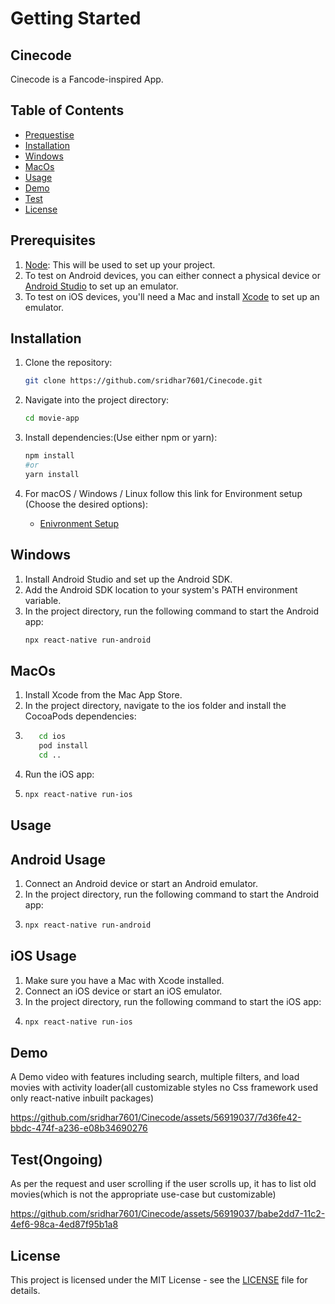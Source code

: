 # Getting Started
## Cinecode

Cinecode is a Fancode-inspired App.

## Table of Contents

- [Prequestise](#prerequisites)
- [Installation](#installation)
- [Windows](#windows)
- [MacOs](#macos)
- [Usage](#usage)
- [Demo](#demo)
- [Test](#test)
- [License](#license)

## Prerequisites

1. [Node](https://nodejs.org/en): This will be used to set up your project.
2. To test on Android devices, you can either connect a physical device or [Android Studio](https://developer.android.com/studio) to set up an emulator.
3. To test on iOS devices, you'll need a Mac and install [Xcode](https://developer.apple.com/xcode/) to set up an emulator.

## Installation

1. Clone the repository:

   ```bash
   git clone https://github.com/sridhar7601/Cinecode.git
2. Navigate into the project directory:

   ```bash
   cd movie-app
3. Install dependencies:(Use either npm or yarn):

   ```bash
   npm install
   #or
   yarn install
4. For macOS / Windows / Linux follow this link for Environment setup (Choose the desired options):
     - [Enivronment Setup](https://reactnative.dev/docs/environment-setup)

 ## Windows

1. Install Android Studio and set up the Android SDK.
2. Add the Android SDK location to your system's PATH environment variable.
3. In the project directory, run the following command to start the Android app:
      ```bash
      npx react-native run-android
## MacOs 

1. Install Xcode from the Mac App Store.
2. In the project directory, navigate to the ios folder and install the CocoaPods dependencies:
3. 
     ```bash
        cd ios
        pod install
        cd ..
4. Run the iOS app:
5. 
    ```bash
    npx react-native run-ios
## Usage

## Android Usage

1. Connect an Android device or start an Android emulator.
2. In the project directory, run the following command to start the Android app:
3. 
    ```bash
    npx react-native run-android
## iOS Usage

1. Make sure you have a Mac with Xcode installed.
2. Connect an iOS device or start an iOS emulator.
3. In the project directory, run the following command to start the iOS app:
4. 
      ```bash
      npx react-native run-ios
## Demo

A Demo video with features including search, multiple filters, and load movies with activity loader(all customizable styles no Css framework used only react-native inbuilt packages)


https://github.com/sridhar7601/Cinecode/assets/56919037/7d36fe42-bbdc-474f-a236-e08b34690276

## Test(Ongoing)

As per the request and user scrolling if the user scrolls up, it has to list old movies(which is not the appropriate use-case but customizable)

https://github.com/sridhar7601/Cinecode/assets/56919037/babe2dd7-11c2-4ef6-98ca-4ed87f95b1a8


## License

This project is licensed under the MIT License - see the [LICENSE](LICENSE) file for details.
